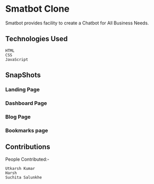 # Smatbot Clone


Smatbot provides facility to create a Chatbot for All Business Needs.

## Technologies Used
```
HTML
CSS
JavaScript

```
## SnapShots
### Landing Page

### Dashboard Page
 
### Blog Page


### Bookmarks page



## Contributions

People Contributed:- 
```
Utkarsh Kumar
Harsh
Suchita Salunkhe
```
